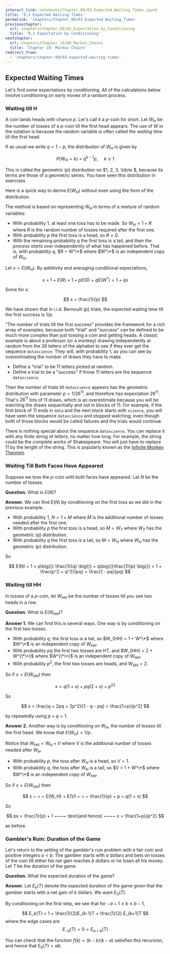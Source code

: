 ```yaml
---
interact_link: notebooks/Chapter_09/03_Expected_Waiting_Times.ipynb
title: '9.3 Expected Waiting Times'
permalink: 'chapters/Chapter_09/03_Expected_Waiting_Times'
previouschapter:
  url: chapters/Chapter_09/02_Expectation_by_Conditioning
  title: '9.2 Expectation by Conditioning'
nextchapter:
  url: chapters/Chapter_10/00_Markov_Chains
  title: 'Chapter 10: Markov Chains'
redirect_from:
  - 'chapters/chapter-09/03-expected-waiting-times'
---
```


## Expected Waiting Times

Let's find some expectations by conditioning. All of the calculations below involve conditioning on early moves of a random process.

### Waiting till H
A coin lands heads with chance $p$. Let's call it a $p$-coin for short. Let $W_H$ be the number of tosses of a $p$-coin till the first head appears. The use of $W$ in the notation is because the random variable is often called the *waiting time* till the first head.

If as usual we write $q = 1-p$, the distribution of $W_H$ is given by

$$
P(W_H = k) ~ = ~ q^{k-1}p, ~~~~~ k \ge 1
$$

This is called the geometric $(p)$ distribution on $1, 2, 3, \ldots $, because its terms are those of a geometric series. You have seen this distribution in exercises.

Here is a quick way to derive $E(W_H)$ without even using the form of the distribution.

The method is based on representing $W_H$ in terms of a mixture of random variables:
- With probability 1, at least one toss has to be made. So $W_H = 1 + R$ where $R$ is the random number of tosses required after the first one.
- With probability $p$ the first toss is a head, so $R = 0$.
- With the remaining probability $q$ the first toss is a tail, and then *the process starts over* independently of what has happened before. That is, with probability $q$, $R = W^\*$ where $W^\*$ is an independent copy of $W_H$.


Let $x = E(W_H)$. By additivity and averaging conditional expectations,

$$
x ~ = ~ 1 + E(R) ~ = ~ 1 + pE(0) ~ + ~ qE(W^*) = 1 + qx
$$

Solve for $x$:

$$
x = \frac{1}{p}
$$

We have shown that in i.i.d. Bernoulli $(p)$ trials, the expected waiting time till the first success is $1/p$.

"The number of trials till the first success" provides the framework for a rich array of examples, because both "trial" and "success" can be defined to be much more complex than just tossing a coin and getting heads. A classic example is about a professor (or a monkey) drawing independently at random from the 26 letters of the alphabet to see if they ever get the sequence `datascience`. They will, with probability 1, as you can see by overestimating the number of draws they have to make.
- Define a "trial" to be 11 letters picked at random.
- Define a trial to be a "success" if those 11 letters are the sequence `datascience`.

Then the number of trials till `datascience` appears has the geometric distribution with parameter $p = 1/26^{11}$, and therefore has expectation $26^{11}$. That's $26^{11}$ lots of 11 draws, which is an overestimate because you will be watching the draws sequentially and not in blocks of 11. For example, if the first block of 11 ends in `data` and the next block starts with `science`, you will have seen the sequence `datascience` and stopped watching, even though both of those blocks would be called failures and the trials would continue.

There is nothing special about the sequence `datascience`. You can replace it with any finite string of letters, no matter how long. For example, the string could be the complete works of Shakespeare. You will just have to replace 11 by the length of the string. This is popularly known as the [Infinite Monkey Theorem](https://en.wikipedia.org/wiki/Infinite_monkey_theorem).

### Waiting Till Both Faces Have Appeared
Suppose we toss the $p$-coin until both faces have appeared. Let $N$ be the number of tosses. 

**Question.** What is $E(N)$?

**Answer.** We can find $E(N)$ by conditioning on the first toss as we did in the previous example.
- With probability 1, $N = 1 + M$ where $M$ is the additional number of tosses needed after the first one.
- With probability $p$ the first toss is a head, so $M = W_T$ where $W_T$ has the geometric $(q)$ distribution.
- With probability $q$ the first toss is a tail, so $M = W_H$ where $W_H$ has the geometric $(p)$ distribution.

So 

$$
E(N) = 1 + p\big{(} \frac{1}{q} \big{)} + q\big{(}\frac{1}{p} \big{)}
= 1 + \frac{p^2 + q^2}{pq} = \frac{1 - pq}{pq}
$$

### Waiting till HH
In tosses of a $p$-coin, let $W_{HH}$ be the number of tosses till you see two heads in a row. 

**Question.** What is $E(W_{HH})$?

**Answer 1.** We can find this is several ways. One way is by conditioning on the first two tosses.
- With probability $q$, the first toss is a tail, so $W_{HH} = 1 + W^\*$ where $W^\*$ is an independent copy of $W_{HH}$.
- With probability $pq$ the first two tosses are HT, and $W_{HH} = 2 + W^{\*\*}$
where $W^{\*\*}$ is an independent copy of $W_{HH}$.
- With probability $p^2$, the first two tosses are heads, and $W_{HH} = 2$.

So if $x = E(W_{HH})$ then

$$
x = q(1+x) + pq(2+x) + p^22
$$

So 

$$
x = \frac{q + 2pq + 2p^2}{1 - q - pq} 
= \frac{1+p}{p^2}
$$

by repeatedly using $p + q = 1$.

**Answer 2.** Another way is by conditioning on $W_H$, the number of tosses till the first head. We know that $E(W_H) = 1/p$. 

Notice that $W_{HH} = W_H + V$ where $V$ is the additional number of tosses needed after $W_H$.
- With probability $p$, the toss after $W_H$ is a head, so $V = 1$.
- With probability $q$, the toss after $W_H$ is a tail, so $V = 1 + W^\*$ where $W^\*$ is an independent copy of $W_{HH}$.

So if $x = E(W_{HH})$ then

$$
x ~ = ~ E(W_H) + E(V) ~ = ~ \frac{1}{p} + p + q(1 + x)
$$

So

$$
px = \frac{1}{p} + 1 ~~~~ \text{and hence} ~~~~ x = \frac{1+p}{p^2}
$$

as before.

### Gambler's Ruin: Duration of the Game
Let's return to the setting of the gambler's ruin problem with a fair coin and positive integers $a < b$. The gambler starts with $a$ dollars and bets on tosses of the coin till either his net gain reaches $b$ dollars or he loses all his money. Let $T$ be the duration of the game. 

**Question.** What the expected duration of the game?

**Answer.** Let $E_k(T)$ denote the expected duration of the game given that the gambler starts with a net gain of $k$ dollars. We want $E_0(T)$.

By conditioning on the first step, we see that for $-a+1 \le k \le b-1$,

$$
E_k(T) = 1 + \frac{1}{2}E_{k-1}T + \frac{1}{2} E_{k+1}T
$$
where the edge cases are
$$
E_{-a}(T) = 0 = E_{a+b}(T)
$$

You can check that the function $f(k) = (b-k)(k-a)$ satisfies this recursion, and hence that $E_0(T) = ab$.
